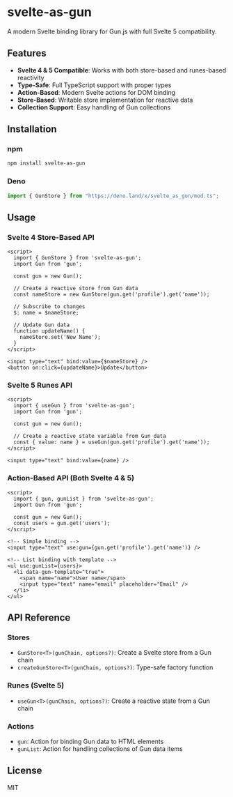 # svelte-as-gun

A modern Svelte binding library for Gun.js with full Svelte 5 compatibility.

## Features

- **Svelte 4 & 5 Compatible**: Works with both store-based and runes-based reactivity
- **Type-Safe**: Full TypeScript support with proper types
- **Action-Based**: Modern Svelte actions for DOM binding
- **Store-Based**: Writable store implementation for reactive data
- **Collection Support**: Easy handling of Gun collections

## Installation

### npm

```bash
npm install svelte-as-gun
```

### Deno

```ts
import { GunStore } from "https://deno.land/x/svelte_as_gun/mod.ts";
```

## Usage

### Svelte 4 Store-Based API

```svelte
<script>
  import { GunStore } from 'svelte-as-gun';
  import Gun from 'gun';

  const gun = new Gun();
  
  // Create a reactive store from Gun data
  const nameStore = new GunStore(gun.get('profile').get('name'));
  
  // Subscribe to changes
  $: name = $nameStore;
  
  // Update Gun data
  function updateName() {
    nameStore.set('New Name');
  }
</script>

<input type="text" bind:value={$nameStore} />
<button on:click={updateName}>Update</button>
```

### Svelte 5 Runes API

```svelte
<script>
  import { useGun } from 'svelte-as-gun';
  import Gun from 'gun';

  const gun = new Gun();
  
  // Create a reactive state variable from Gun data
  const { value: name } = useGun(gun.get('profile').get('name'));
</script>

<input type="text" bind:value={name} />
```

### Action-Based API (Both Svelte 4 & 5)

```svelte
<script>
  import { gun, gunList } from 'svelte-as-gun';
  import Gun from 'gun';

  const gun = new Gun();
  const users = gun.get('users');
</script>

<!-- Simple binding -->
<input type="text" use:gun={gun.get('profile').get('name')} />

<!-- List binding with template -->
<ul use:gunList={users}>
  <li data-gun-template="true">
    <span name="name">User name</span>
    <input type="text" name="email" placeholder="Email" />
  </li>
</ul>
```

## API Reference

### Stores

- `GunStore<T>(gunChain, options?)`: Create a Svelte store from a Gun chain
- `createGunStore<T>(gunChain, options?)`: Type-safe factory function

### Runes (Svelte 5)

- `useGun<T>(gunChain, options?)`: Create a reactive state from a Gun chain

### Actions

- `gun`: Action for binding Gun data to HTML elements
- `gunList`: Action for handling collections of Gun data items

## License

MIT 